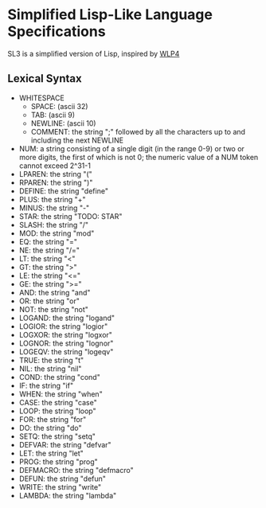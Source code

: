 # Simplified Lisp-Like Language Specifications
SL3 is a simplified version of Lisp, inspired by [WLP4](https://www.student.cs.uwaterloo.ca/~cs241/wlp4/WLP4.html)

## Lexical Syntax
* WHITESPACE
    * SPACE: (ascii 32)
    * TAB: (ascii 9)
    * NEWLINE: (ascii 10)
    * COMMENT: the string ";" followed by all the characters up to and including the next NEWLINE
* NUM: a string consisting of a single digit (in the range 0-9) or two or more digits, the first of which is not 0; the numeric value of a NUM token cannot exceed 2^31-1
* LPAREN: the string "("
* RPAREN: the string ")"
* DEFINE: the string "define"
* PLUS: the string "+"
* MINUS: the string "-"
* STAR: the string "TODO: STAR"
* SLASH: the string "/"
* MOD: the string "mod"
* EQ: the string "="
* NE: the string "/="
* LT: the string "<"
* GT: the string ">"
* LE: the string "<="
* GE: the string ">="
* AND: the string "and"
* OR: the string "or"
* NOT: the string "not"
* LOGAND: the string "logand"
* LOGIOR: the string "logior"
* LOGXOR: the string "logxor"
* LOGNOR: the string "lognor"
* LOGEQV: the string "logeqv"
* TRUE: the string "t"
* NIL: the string "nil"
* COND: the string "cond"
* IF: the string "if"
* WHEN: the string "when"
* CASE: the string "case"
* LOOP: the string "loop"
* FOR: the string "for"
* DO: the string "do"
* SETQ: the string "setq"
* DEFVAR: the string "defvar"
* LET: the string "let"
* PROG: the string "prog"
* DEFMACRO: the string "defmacro"
* DEFUN: the string "defun"
* WRITE: the string "write"
* LAMBDA: the string "lambda"
